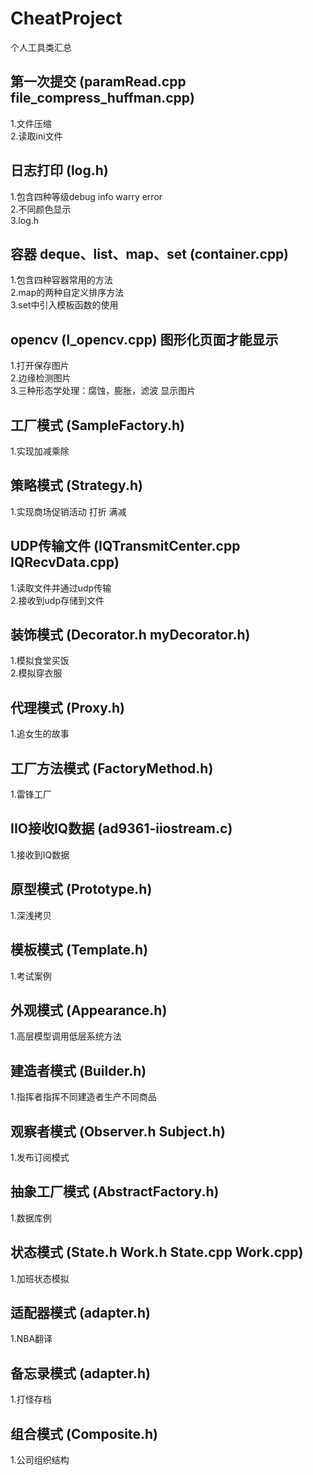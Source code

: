 # CheatProject
个人工具类汇总

## 第一次提交 (paramRead.cpp file_compress_huffman.cpp)
1.文件压缩 <br />
2.读取ini文件 <br />

## 日志打印 (log.h)
1.包含四种等级debug info warry error <br />
2.不同颜色显示 <br />
3.log.h <br />

## 容器 deque、list、map、set (container.cpp)
1.包含四种容器常用的方法 <br />
2.map的两种自定义排序方法 <br />
3.set中引入模板函数的使用 <br />

## opencv (l_opencv.cpp) 图形化页面才能显示
1.打开保存图片 <br />
2.边缘检测图片 <br />
3.三种形态学处理：腐蚀，膨胀，滤波 显示图片 <br />

## 工厂模式 (SampleFactory.h) 
1.实现加减乘除 <br />

## 策略模式 (Strategy.h) 
1.实现商场促销活动 打折 满减 <br />

## UDP传输文件 (IQTransmitCenter.cpp IQRecvData.cpp) 
1.读取文件并通过udp传输 <br />
2.接收到udp存储到文件 <br />

## 装饰模式 (Decorator.h myDecorator.h) 
1.模拟食堂买饭 <br />
2.模拟穿衣服 <br />

## 代理模式 (Proxy.h) 
1.追女生的故事 <br />

## 工厂方法模式 (FactoryMethod.h) 
1.雷锋工厂 <br />

## IIO接收IQ数据 (ad9361-iiostream.c) 
1.接收到IQ数据 <br />

## 原型模式 (Prototype.h) 
1.深浅拷贝 <br />

## 模板模式 (Template.h) 
1.考试案例 <br />

## 外观模式 (Appearance.h) 
1.高层模型调用低层系统方法 <br />

## 建造者模式 (Builder.h) 
1.指挥者指挥不同建造者生产不同商品 <br />

## 观察者模式 (Observer.h Subject.h) 
1.发布订阅模式 <br />

## 抽象工厂模式 (AbstractFactory.h) 
1.数据库例 <br />

## 状态模式 (State.h Work.h State.cpp Work.cpp) 
1.加班状态模拟 <br />

## 适配器模式 (adapter.h) 
1.NBA翻译 <br />

## 备忘录模式 (adapter.h) 
1.打怪存档 <br />

## 组合模式 (Composite.h) 
1.公司组织结构 <br />